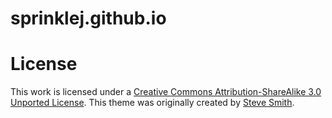 # sprinklej.github.io

# License

This work is licensed under a [Creative Commons Attribution-ShareAlike 3.0 Unported License](http://creativecommons.org/licenses/by-sa/3.0/).
This theme was originally created by [Steve Smith](http://github.com/orderedlist).

